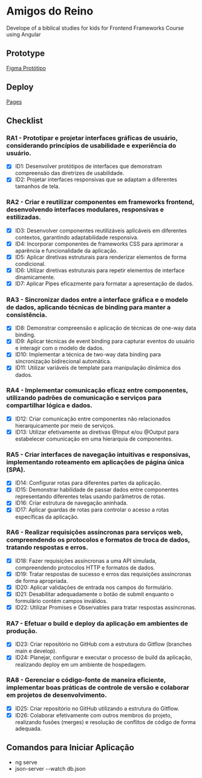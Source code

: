 # Amigos do Reino
Develope of a biblical studies for kids for Frontend Frameworks Course using Angular

## Prototype
[Figma Protótipo](https://www.figma.com/file/IZ8axwzLxRQq4HrbjIuDlk/Amigos-do-Rei?type=design&node-id=903%3A21&mode=design&t=x8KTfcT8u2m8bZeb-1)

## Deploy
[Pages](https://lihfalcao.github.io/amigos-do-rei/login)


## Checklist

### RA1 - Prototipar e projetar interfaces gráficas de usuário, considerando princípios de usabilidade e experiência do usuário.
- [x] ID1: Desenvolver protótipos de interfaces que demonstram compreensão das diretrizes de usabilidade.
- [x] ID2: Projetar interfaces responsivas que se adaptam a diferentes tamanhos de tela.

### RA2 - Criar e reutilizar componentes em frameworks frontend, desenvolvendo interfaces modulares, responsivas e estilizadas.
- [x] ID3: Desenvolver componentes reutilizáveis aplicáveis em diferentes contextos, garantindo adaptabilidade responsiva.
- [x] ID4: Incorporar componentes de frameworks CSS para aprimorar a aparência e funcionalidade da aplicação.
- [x] ID5: Aplicar diretivas estruturais para renderizar elementos de forma condicional.
- [x] ID6: Utilizar diretivas estruturais para repetir elementos de interface dinamicamente.
- [x] ID7: Aplicar Pipes eficazmente para formatar a apresentação de dados.

### RA3 - Sincronizar dados entre a interface gráfica e o modelo de dados, aplicando técnicas de binding para manter a consistência.
- [x] ID8: Demonstrar compreensão e aplicação de técnicas de one-way data binding.
- [x] ID9: Aplicar técnicas de event binding para capturar eventos do usuário e interagir com o modelo de dados.
- [x] ID10: Implementar a técnica de two-way data binding para sincronização bidirecional automática.
- [x] ID11: Utilizar variáveis de template para manipulação dinâmica dos dados.

### RA4 - Implementar comunicação eficaz entre componentes, utilizando padrões de comunicação e serviços para compartilhar lógica e dados.
- [x] ID12: Criar comunicação entre componentes não relacionados hierarquicamente por meio de serviços.
- [x] ID13: Utilizar efetivamente as diretivas @Input e/ou @Output para estabelecer comunicação em uma hierarquia de componentes.

### RA5 - Criar interfaces de navegação intuitivas e responsivas, implementando roteamento em aplicações de página única (SPA).
- [x] ID14: Configurar rotas para diferentes partes da aplicação.
- [x] ID15: Demonstrar habilidade de passar dados entre componentes representando diferentes telas usando parâmetros de rotas.
- [x] ID16: Criar estrutura de navegação aninhada.
- [x] ID17: Aplicar guardas de rotas para controlar o acesso a rotas específicas da aplicação.

### RA6 - Realizar requisições assíncronas para serviços web, compreendendo os protocolos e formatos de troca de dados, tratando respostas e erros.
- [x] ID18: Fazer requisições assíncronas a uma API simulada, compreendendo protocolos HTTP e formatos de dados.
- [x] ID19: Tratar respostas de sucesso e erros das requisições assíncronas de forma apropriada.
- [x] ID20: Aplicar validações de entrada nos campos do formulário.
- [x] ID21: Desabilitar adequadamente o botão de submit enquanto o formulário contém campos inválidos.
- [x] ID22: Utilizar Promises e Observables para tratar respostas assíncronas.

### RA7 - Efetuar o build e deploy da aplicação em ambientes de produção.
- [x] ID23: Criar repositório no GitHub com a estrutura do Gitflow (branches main e develop).
- [x] ID24: Planejar, configurar e executar o processo de build da aplicação, realizando deploy em um ambiente de hospedagem.

### RA8 - Gerenciar o código-fonte de maneira eficiente, implementar boas práticas de controle de versão e colaborar em projetos de desenvolvimento.
- [x] ID25: Criar repositório no GitHub utilizando a estrutura do Gitflow.
- [x] ID26: Colaborar efetivamente com outros membros do projeto, realizando fusões (merges) e resolução de conflitos de código de forma adequada.

## Comandos para Iniciar Aplicação
- ng serve
- json-server --watch db.json

